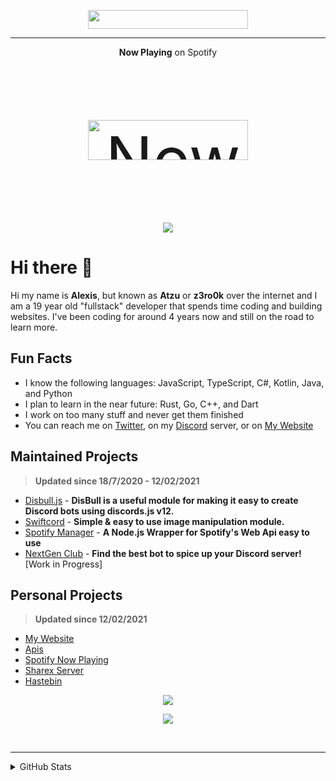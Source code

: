 <p align="center">
    <img src="https://api.ghprofile.me/view?username=z3ro0k" width="256" height="30" >
</p>

---

<p align="center">
    <strong>Now Playing</strong> on Spotify
</p>
<p align="center" style="font-size: 100px">
    <a href="https://spotify.atzu.studio/now-playing?open">
        <img src="https://spotify.atzu.studio/now-playing" width="256" height="64" alt="Now Playing">
    </a>
</p>
<p align="center">
  <img src="https://spotify.atzu.studio/top-played">
</p>


# Hi there 👋 

Hi my name is **Alexis**, but known as **Atzu** or **z3ro0k** over the internet and I am a 19 year old "fullstack" developer that spends time coding and building websites. 
I've been coding for around 4 years now and still on the road to learn more.

## Fun Facts
- I know the following languages: JavaScript, TypeScript, C#, Kotlin, Java, and Python
- I plan to learn in the near future: Rust, Go, C++, and Dart
- I work on too many stuff and never get them finished
- You can reach me on [Twitter](https://twitter.com/MrAzurnex), on my [Discord](https://discord.gg/q99CQEP) server, or on [My Website](https://atzu.studio)


## Maintained Projects
> **Updated since 18/7/2020 - 12/02/2021**

- [Disbull.js](https://www.npmjs.com/package/disbull.js) - **DisBull is a useful module for making it easy to create Discord bots using discords.js v12.**
- [Swiftcord](https://www.npmjs.com/package/swiftcord) - **Simple & easy to use image manipulation module.**
- [Spotify Manager](https://www.npmjs.com/package/spotify-manager) - **A Node.js Wrapper for Spotify's Web Api easy to use**
- [NextGen Club](https://bots.nextgenteam.xyz/) - **Find the best bot to spice up your Discord server!** [Work in Progress]

## Personal Projects
> **Updated since 12/02/2021**

- [My Website](https://atzu.studio/) 
- [Apis](https://api.atzu.studio)
- [Spotify Now Playing](https://spotify.atzu.studio/now-playing)
- [Sharex Server](https://i.atzu.studio/) 
- [Hastebin](https://hb.atzu.studio/)  

<p align="center">
    <img src="http://invite.atzu.studio/svg/q99CQEP" >
</p>
<p align="center">
    <img src="https://lanyard-profile-readme.vercel.app/api/325414558623858698" >
</p>

<br>

---
<details>
<summary>GitHub Stats</summary>
<br>
 
<p align="center">
    <img src="https://metrics.lecoq.io/z3ro0k?template=classic&base.repositories=0&base.metadata=0&languages=1&languages.colors=github&languages.threshold=0%25&config.timezone=Europe%2FMadrid&config.animated=true" >
</p>
